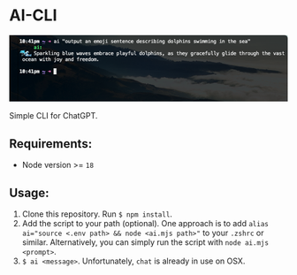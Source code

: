 # AI-CLI

![example](example.png)

Simple CLI for ChatGPT.

## Requirements:

- Node version >= `18`

## Usage:

1. Clone this repository. Run `$ npm install`.
2. Add the script to your path (optional). One approach is to add `alias ai="source <.env path> && node <ai.mjs path>"`
   to your `.zshrc` or similar. Alternatively, you can simply run the script with `node ai.mjs <prompt>`.
3. `$ ai <message>`. Unfortunately, `chat` is already in use on OSX.
